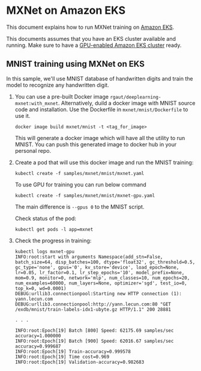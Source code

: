 # MXNet on Amazon EKS 

This document explains how to run MXNet training on [Amazon EKS](https://aws.amazon.com/eks/).

This documents assumes that you have an EKS cluster available and running. Make sure to have a [GPU-enabled Amazon EKS cluster](eks-gpu.md) ready.

## MNIST training using MXNet on EKS

In this sample, we'll use MNIST database of handwritten digits and train the model to recognize any handwritten digit.

1. You can use a pre-built Docker image `rgaut/deeplearning-mxnet:with_mxnet`. Alternatively, duild a docker image with MNIST source code and installation. Use the Dockerfile in `mxnet/mnist/Dockerfile` to use it.

   ```
   docker image build mxnet/mnist -t <tag_for_image>
   ```

   This will generate a docker image which will have all the utility to run MNIST. You can push this generated image to docker hub in your personal repo.

2. Create a pod that will use this docker image and run the MNIST training:

   ```
   kubectl create -f samples/mxnet/mnist/mxnet.yaml
   ```

   To use GPU for training you can run below command

   ```
   kubectl create -f samples/mxnet/mnist/mxnet-gpu.yaml
   ```

   The main difference is `--gpus 0` to the MNIST script.

   Check status of the pod:

   ```
   kubectl get pods -l app=mxnet
   ```

3. Check the progress in training:

   ```
   kubectl logs mxnet-gpu
   INFO:root:start with arguments Namespace(add_stn=False, batch_size=64, disp_batches=100, dtype='float32', gc_threshold=0.5, gc_type='none', gpus='0', kv_store='device', load_epoch=None, lr=0.05, lr_factor=0.1, lr_step_epochs='10', model_prefix=None, mom=0.9, monitor=0, network='mlp', num_classes=10, num_epochs=20, num_examples=60000, num_layers=None, optimizer='sgd', test_io=0, top_k=0, wd=0.0001)
   DEBUG:urllib3.connectionpool:Starting new HTTP connection (1): yann.lecun.com
   DEBUG:urllib3.connectionpool:http://yann.lecun.com:80 "GET /exdb/mnist/train-labels-idx1-ubyte.gz HTTP/1.1" 200 28881

   . . .

   INFO:root:Epoch[19] Batch [800] Speed: 62175.69 samples/sec accuracy=1.000000
   INFO:root:Epoch[19] Batch [900] Speed: 62016.67 samples/sec accuracy=0.999687
   INFO:root:Epoch[19] Train-accuracy=0.999578
   INFO:root:Epoch[19] Time cost=0.969
   INFO:root:Epoch[19] Validation-accuracy=0.982683
   ```
